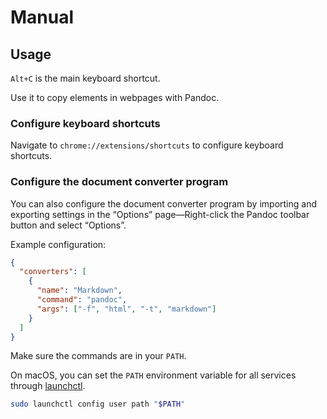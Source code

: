 # Manual

## Usage

`Alt+C` is the main keyboard shortcut.

Use it to copy elements in webpages with Pandoc.

### Configure keyboard shortcuts

Navigate to `chrome://extensions/shortcuts` to configure keyboard shortcuts.

### Configure the document converter program

You can also configure the document converter program by importing and exporting settings
in the “Options” page—Right-click the Pandoc toolbar button and select “Options”.

Example configuration:

``` json
{
  "converters": [
    {
      "name": "Markdown",
      "command": "pandoc",
      "args": ["-f", "html", "-t", "markdown"]
    }
  ]
}
```

Make sure the commands are in your `PATH`.

On macOS, you can set the `PATH` environment variable for all services through [launchctl].

``` sh
sudo launchctl config user path "$PATH"
```

[launchctl]: https://ss64.com/osx/launchctl.html
